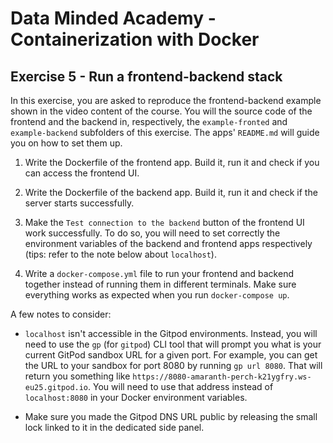 # Data Minded Academy - Containerization with Docker
## Exercise 5 - Run a frontend-backend stack

In this exercise, you are asked to reproduce the frontend-backend example shown in the video content 
of the course. You will the source code of the frontend and the backend in, respectively, the 
`example-fronted` and `example-backend` subfolders of this exercise. The apps' `README.md` will guide 
you on how to set them up.

1. Write the Dockerfile of the frontend app. Build it, run it and check if you can access the frontend UI.

2. Write the Dockerfile of the backend app. Build it, run it and check if the server starts successfully.

3. Make the `Test connection to the backend` button of the frontend UI work successfully. To do so, you 
will need to set correctly the environment variables of the backend and frontend apps respectively 
(tips: refer to the note below about `localhost`).

4. Write a `docker-compose.yml` file to run your frontend and backend together instead of running 
them in different terminals. Make sure everything works as expected when you run `docker-compose up`. 

A few notes to consider:

* `localhost` isn't accessible in the Gitpod environments. Instead, you will need to use the `gp` 
(for `gitpod`) CLI tool that will prompt you what is your current GitPod sandbox URL for a given port. 
For example, you can get the URL to your sandbox for port 8080 by running `gp url 8080`. That will 
return you something like `https://8080-amaranth-perch-k21ygfry.ws-eu25.gitpod.io`. You will need to 
use that address instead of `localhost:8080` in your Docker environment variables.

* Make sure you made the Gitpod DNS URL public by releasing the small lock linked to it in the dedicated side panel.